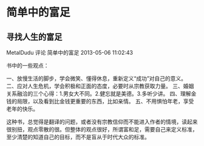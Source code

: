 # 简单中的富足

## 寻找人生的富足

MetalDudu 评论 简单中的富足   2013-05-06 11:02:43

书中的一些观点：

一、放慢生活的脚步，学会微笑、懂得休息，重新定义“成功”对自己的意义。
二、应对人生危机，学会积极和正面的态度，必要时从宗教获取力量。
三、婚姻关系融洽的三个心得：1.男女大不同。2.健忘就是美德。3.多听少讲。
四、理解金钱的局限，以及看到比金钱更重要的东西，比如亲情。
五、不用惧怕年老，享受老年的快乐。

这种书，总觉得是翻译的问题，或者没有宗教信仰而不能进入作者的情境，读起来很别扭，观点零散的很。但整体的观点很好，所谓富和足，需要自己来定义标准，至少清楚的知道自己的目标，而不是盲从于时代大众的标准。